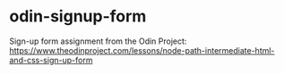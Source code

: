 # odin-signup-form
Sign-up form assignment from the Odin Project: https://www.theodinproject.com/lessons/node-path-intermediate-html-and-css-sign-up-form
